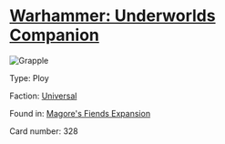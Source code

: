 # [Warhammer: Underworlds Companion](https://guidokessels.github.io/wh-underworlds)

  

![Grapple](https://warhammerunderworlds.com/wp-content/uploads/sites/6/2018/03/328_ENG.png)



Type: Ploy

Faction: [Universal](https://guidokessels.github.io/wh-underworlds/factions/universal)

Found in: [Magore's Fiends Expansion](https://guidokessels.github.io/wh-underworlds/locations/magores-fiends-expansion)

Card number: 328
